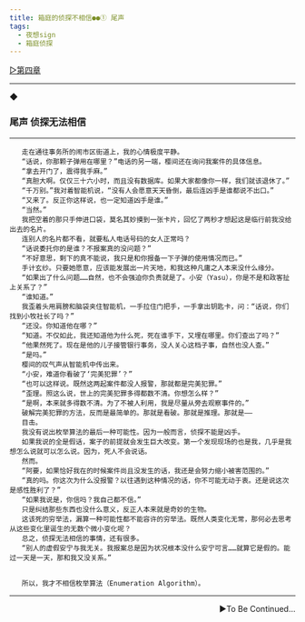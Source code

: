 ```yaml
---
title: 箱庭的侦探不相信●●① 尾声
tags:
  - 夜想sign
  - 箱庭侦探
---
```

[▷第四章](https://luciasnote.space/_posts/2020-10-31-%E7%AE%B1%E4%BE%A61Ch4/)

---

◆


### 尾声 侦探无法相信

---

       走在通往事务所的闹市区街道上，我的心情极度平静。
       “话说，你那颗子弹用在哪里？”电话的另一端，樱间还在询问我案件的具体信息。
       “拿去开门了，震得我手麻。”
       “真胆大啊。仅仅三十六小时，而且没有数据库。如果大家都像你一样，我们就该退休了。”
       “千万别。”我对着智能机说，“没有人会愿意天天昏倒，最后连凶手是谁都说不出口。”
       “又来了。反正你这样说，也一定知道凶手是谁。”
       “当然。”
       我把空着的那只手伸进口袋，莫名其妙摸到一张卡片，回忆了两秒才想起这是临行前我没给出去的名片。
       连别人的名片都不看，就要私人电话号码的女人正常吗？
       “话说委托你的是谁？不报案真的没问题？”
       “不好意思，剩下的真不能说，我只是和你报备一下子弹的使用情况而已。”
       手计玄纱。只要她愿意，应该能发展出一片天地，和我这种凡庸之人本来没什么缘分。
       “如果出了什么问题……自然，也不会强迫你负责就是了。小安（Yasu），你是不是和政客扯上关系了？”
       “谁知道。”
       我歪着头用肩膀和脑袋夹住智能机，一手拉住门把手，一手拿出钥匙卡，问：“话说，你们找到小牧社长了吗？”
       “还没。你知道他在哪？”
       “知道。不仅如此，我还知道他为什么死，死在谁手下，又埋在哪里。你们查出了吗？”
       “他果然死了。现在是他的儿子接管银行事务，没人关心这档子事，自然也没人查。”
       “是吗。”
       樱间的叹气声从智能机中传出来。
       “小安，难道你看破了‘完美犯罪’？”
       “也可以这样说。既然这两起案件都没人报警，那就都是完美犯罪。”
       “歪理。照这么说，世上的完美犯罪多得都数不清。你想怎么样？”
       “是啊，本来就多得数不清。为了不被人利用，我是尽量从旁去观察事件的。”
       破解完美犯罪的方法，反而是最简单的。那就是看破。那就是推理。那就是——
       目击。
       我没有说出枚举算法的最后一种可能性。因为一般而言，侦探不能是凶手。
       如果我说的全是假话，案子的前提就会发生巨大改变。第一个发现现场的也是我，几乎是我想怎么说就可以怎么说。因为，死人不会说话。
       然而。
       “阿要，如果恰好我在的时候案件尚且没发生的话，我还是会努力缩小被害范围的。”
       “真的吗。你这次为什么没报警？以往遇到这种情况的话，你不可能无动于衷。还是说这次是感性胜利了？”
       “如果我说是，你信吗？我自己都不信。”
       只是纠结那些东西也没什么意义，反正人本来就是奇妙的生物。
       这该死的穷举法，漏算一种可能性都不能容许的穷举法。既然人类变化无常，那何必去思考从这些变化里诞生的无数个微小变化呢？
       总之，侦探无法相信的事情，还有很多。
       “别人的虚假安宁与我无关。我报案总是因为状况根本没什么安宁可言……就算它是假的。能过一天是一天，那和我又没关系。”


       所以，我才不相信枚举算法（Enumeration Algorithm）。

---
<p align="right">▶To Be Continued...</p>
